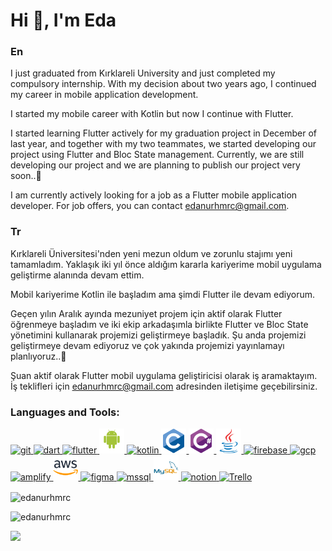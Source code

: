 <h1 >Hi 👋, I'm Eda</h1>
<h3 > En </h3>

I just graduated from Kırklareli University and just completed my compulsory internship. With my decision about two years ago, I continued my career in mobile application development.

I started my mobile career with Kotlin but now I continue with Flutter.

I started learning Flutter actively for my graduation project in December of last year, and together with my two teammates, we started developing our project using Flutter and Bloc State management. Currently, we are still developing our project and we are planning to publish our project very soon..🎈

I am currently actively looking for a job as a Flutter mobile application developer. For job offers, you can contact edanurhmrc@gmail.com.


<h3> Tr </h3>
Kırklareli Üniversitesi'nden yeni mezun oldum ve zorunlu stajımı yeni tamamladım. Yaklaşık iki yıl önce aldığım kararla kariyerime mobil uygulama geliştirme alanında devam ettim.

Mobil kariyerime Kotlin ile başladım ama şimdi Flutter ile devam ediyorum.

Geçen yılın Aralık ayında mezuniyet projem için aktif olarak Flutter öğrenmeye başladım ve iki ekip arkadaşımla birlikte Flutter ve Bloc State yönetimini kullanarak projemizi geliştirmeye başladık. Şu anda projemizi geliştirmeye devam ediyoruz ve çok yakında projemizi yayınlamayı planlıyoruz..🎈

Şuan aktif olarak Flutter mobil uygulama geliştiricisi olarak iş aramaktayım. İş teklifleri için edanurhmrc@gmail.com adresinden iletişime geçebilirsiniz.



<h3 align="left">Languages and Tools:</h3>
<p align="left"> 
<a href="https://git-scm.com/" target="_blank" rel="noreferrer"> <img src="https://www.vectorlogo.zone/logos/git-scm/git-scm-icon.svg" alt="git" width="40" height="40"/> </a>
<a href="https://dart.dev" target="_blank" rel="noreferrer"> <img src="https://www.vectorlogo.zone/logos/dartlang/dartlang-icon.svg" alt="dart" width="40" height="40"/> </a>
<a href="https://flutter.dev" target="_blank" rel="noreferrer"> <img src="https://www.vectorlogo.zone/logos/flutterio/flutterio-icon.svg" alt="flutter" width="40" height="40"/> </a>
<a href="https://developer.android.com" target="_blank" rel="noreferrer"> <img src="https://raw.githubusercontent.com/devicons/devicon/master/icons/android/android-original-wordmark.svg" alt="android" width="40" height="40"/> </a>
<a href="https://kotlinlang.org" target="_blank" rel="noreferrer"> <img src="https://www.vectorlogo.zone/logos/kotlinlang/kotlinlang-icon.svg" alt="kotlin" width="40" height="40"/> </a>
<a href="https://www.cprogramming.com/" target="_blank" rel="noreferrer"> <img src="https://raw.githubusercontent.com/devicons/devicon/master/icons/c/c-original.svg" alt="c" width="40" height="40"/> </a> 
<a href="https://www.w3schools.com/cs/" target="_blank" rel="noreferrer"> <img src="https://raw.githubusercontent.com/devicons/devicon/master/icons/csharp/csharp-original.svg" alt="csharp" width="40" height="40"/> </a>
<a href="https://www.java.com" target="_blank" rel="noreferrer"> <img src="https://raw.githubusercontent.com/devicons/devicon/master/icons/java/java-original.svg" alt="java" width="40" height="40"/> </a>
<a href="https://firebase.google.com/" target="_blank" rel="noreferrer"> <img src="https://www.vectorlogo.zone/logos/firebase/firebase-icon.svg" alt="firebase" width="40" height="40"/> </a> 
<a href="https://cloud.google.com" target="_blank" rel="noreferrer"> <img src="https://www.vectorlogo.zone/logos/google_cloud/google_cloud-icon.svg" alt="gcp" width="40" height="40"/> </a> 
<a href="https://aws.amazon.com/amplify/" target="_blank" rel="noreferrer"> <img src="https://docs.amplify.aws/assets/logo-dark.svg" alt="amplify" width="40" height="40"/> </a>
<a href="https://aws.amazon.com" target="_blank" rel="noreferrer"> <img src="https://raw.githubusercontent.com/devicons/devicon/master/icons/amazonwebservices/amazonwebservices-original-wordmark.svg" alt="aws" width="40" height="40"/> </a>
<a href="https://www.figma.com/" target="_blank" rel="noreferrer"> <img src="https://www.vectorlogo.zone/logos/figma/figma-icon.svg" alt="figma" width="40" height="40"/> </a> 
   <a href="https://www.microsoft.com/en-us/sql-server" target="_blank" rel="noreferrer"> <img src="https://www.svgrepo.com/show/303229/microsoft-sql-server-logo.svg" alt="mssql" width="40" height="40"/> </a> 
  <a href="https://www.mysql.com/" target="_blank" rel="noreferrer"> <img src="https://raw.githubusercontent.com/devicons/devicon/master/icons/mysql/mysql-original-wordmark.svg" alt="mysql" width="40" height="40"/> </a> 
  <a href ="https://www.notion.so" target="_blank" rel="noreferrer"> <img src="https://upload.wikimedia.org/wikipedia/commons/4/45/Notion_app_logo.png" alt="notion" width="40" height="40"/> </a>
  <a href ="https://trello.com/tr" target="_blank" rel="noreferrer"> <img src="https://cdn.icon-icons.com/icons2/3041/PNG/512/trello_logo_icon_189227.png" alt="Trello" width="40" height="40"/> </a>
</p>

  
<p><img align="center" src="https://github-readme-stats-sigma-five.vercel.app/api?username=edanurhmrc&theme=dark&show_icons=true&&include_all_commits=true&count_private=true&locale=en" alt="edanurhmrc" /></p>

<p><img  src="https://github-readme-streak-stats.herokuapp.com/?user=edanurhmrc&theme=dark&show_icons=true&locale=en" alt="edanurhmrc" /></p>

<p><img src="https://github-readme-stats-sigma-five.vercel.app/api/top-langs/?username=edanurhmrc&theme=dark&hide_border=false&include_all_commits=false&count_private=false&layout=compact"</p>

  

